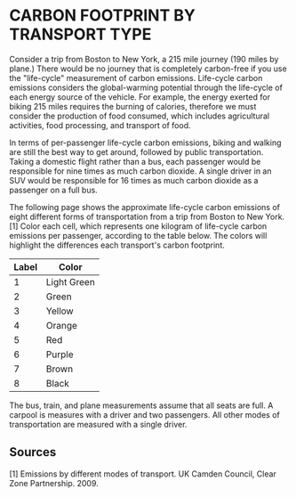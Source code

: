 # CARBON FOOTPRINT BY TRANSPORT TYPE

Consider a trip from Boston to New York, a 215 mile journey (190 miles by plane.) There would be no journey that is completely carbon-free if you use the "life-cycle" measurement of carbon emissions. Life-cycle carbon emissions considers the global-warming potential through the life-cycle of each energy source of the vehicle. For example, the energy exerted for biking 215 miles requires the burning of calories, therefore we must consider the production of food consumed, which includes agricultural activities, food processing, and transport of food.

In terms of per-passenger life-cycle carbon emissions, biking and walking are still the best way to get around, followed by public transportation. Taking a domestic flight rather than a bus, each passenger would be responsible for nine times as much carbon dioxide. A single driver in an SUV would be responsible for 16 times as much carbon dioxide as a passenger on a full bus.

The following page shows the approximate life-cycle carbon emissions of eight different forms of transportation from a trip from Boston to New York. [1] Color each cell, which represents one kilogram of life-cycle carbon emissions per passenger, according to the table below. The colors will highlight the differences each transport's carbon footprint.

| Label  | Color       |
|---     |---          |
| 1      | Light Green |
| 2      | Green       |
| 3      | Yellow      |
| 4      | Orange      |
| 5      | Red         |
| 6      | Purple      |
| 7      | Brown       |
| 8      | Black       |

The bus, train, and plane measurements assume that all seats are full. A carpool is measures with a driver and two passengers. All other modes of transportation are measured with a single driver.

## Sources

[1] Emissions by different modes of transport. UK Camden Council, Clear Zone Partnership. 2009.
